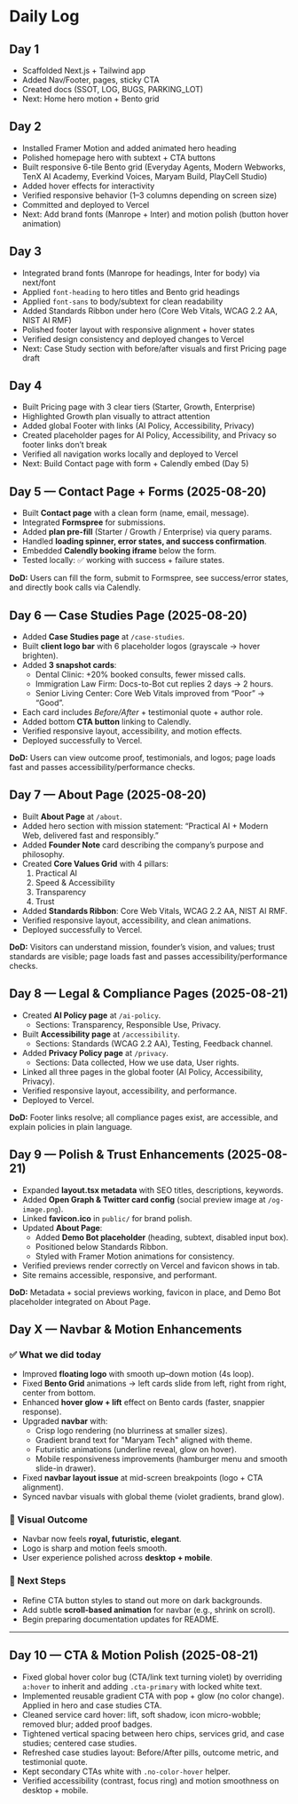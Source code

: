 # Daily Log

## Day 1

- Scaffolded Next.js + Tailwind app
- Added Nav/Footer, pages, sticky CTA
- Created docs (SSOT, LOG, BUGS, PARKING_LOT)
- Next: Home hero motion + Bento grid

## Day 2

- Installed Framer Motion and added animated hero heading
- Polished homepage hero with subtext + CTA buttons
- Built responsive 6-tile Bento grid (Everyday Agents, Modern Webworks, TenX AI Academy, Everkind Voices, Maryam Build, PlayCell Studio)
- Added hover effects for interactivity
- Verified responsive behavior (1–3 columns depending on screen size)
- Committed and deployed to Vercel
- Next: Add brand fonts (Manrope + Inter) and motion polish (button hover animation)

## Day 3

- Integrated brand fonts (Manrope for headings, Inter for body) via next/font
- Applied `font-heading` to hero titles and Bento grid headings
- Applied `font-sans` to body/subtext for clean readability
- Added Standards Ribbon under hero (Core Web Vitals, WCAG 2.2 AA, NIST AI RMF)
- Polished footer layout with responsive alignment + hover states
- Verified design consistency and deployed changes to Vercel
- Next: Case Study section with before/after visuals and first Pricing page draft

## Day 4

- Built Pricing page with 3 clear tiers (Starter, Growth, Enterprise)
- Highlighted Growth plan visually to attract attention
- Added global Footer with links (AI Policy, Accessibility, Privacy)
- Created placeholder pages for AI Policy, Accessibility, and Privacy so footer links don’t break
- Verified all navigation works locally and deployed to Vercel
- Next: Build Contact page with form + Calendly embed (Day 5)

## Day 5 — Contact Page + Forms (2025-08-20)

- Built **Contact page** with a clean form (name, email, message).
- Integrated **Formspree** for submissions.
- Added **plan pre-fill** (Starter / Growth / Enterprise) via query params.
- Handled **loading spinner, error states, and success confirmation**.
- Embedded **Calendly booking iframe** below the form.
- Tested locally: ✅ working with success + failure states.

**DoD:** Users can fill the form, submit to Formspree, see success/error states, and directly book calls via Calendly.

## Day 6 — Case Studies Page (2025-08-20)

- Added **Case Studies page** at `/case-studies`.
- Built **client logo bar** with 6 placeholder logos (grayscale → hover brighten).
- Added **3 snapshot cards**:
  - Dental Clinic: +20% booked consults, fewer missed calls.
  - Immigration Law Firm: Docs-to-Bot cut replies 2 days → 2 hours.
  - Senior Living Center: Core Web Vitals improved from “Poor” → “Good”.
- Each card includes _Before/After_ + testimonial quote + author role.
- Added bottom **CTA button** linking to Calendly.
- Verified responsive layout, accessibility, and motion effects.
- Deployed successfully to Vercel.

**DoD:** Users can view outcome proof, testimonials, and logos; page loads fast and passes accessibility/performance checks.

## Day 7 — About Page (2025-08-20)

- Built **About Page** at `/about`.
- Added hero section with mission statement:
  “Practical AI + Modern Web, delivered fast and responsibly.”
- Added **Founder Note** card describing the company’s purpose and philosophy.
- Created **Core Values Grid** with 4 pillars:
  1. Practical AI
  2. Speed & Accessibility
  3. Transparency
  4. Trust
- Added **Standards Ribbon**: Core Web Vitals, WCAG 2.2 AA, NIST AI RMF.
- Verified responsive layout, accessibility, and clean animations.
- Deployed successfully to Vercel.

**DoD:** Visitors can understand mission, founder’s vision, and values; trust standards are visible; page loads fast and passes accessibility/performance checks.

## Day 8 — Legal & Compliance Pages (2025-08-21)

- Created **AI Policy page** at `/ai-policy`.
  - Sections: Transparency, Responsible Use, Privacy.
- Built **Accessibility page** at `/accessibility`.
  - Sections: Standards (WCAG 2.2 AA), Testing, Feedback channel.
- Added **Privacy Policy page** at `/privacy`.
  - Sections: Data collected, How we use data, User rights.
- Linked all three pages in the global footer (AI Policy, Accessibility, Privacy).
- Verified responsive layout, accessibility, and performance.
- Deployed to Vercel.

**DoD:** Footer links resolve; all compliance pages exist, are accessible, and explain policies in plain language.

## Day 9 — Polish & Trust Enhancements (2025-08-21)

- Expanded **layout.tsx metadata** with SEO titles, descriptions, keywords.
- Added **Open Graph & Twitter card config** (social preview image at `/og-image.png`).
- Linked **favicon.ico** in `public/` for brand polish.
- Updated **About Page**:
  - Added **Demo Bot placeholder** (heading, subtext, disabled input box).
  - Positioned below Standards Ribbon.
  - Styled with Framer Motion animations for consistency.
- Verified previews render correctly on Vercel and favicon shows in tab.
- Site remains accessible, responsive, and performant.

**DoD:** Metadata + social previews working, favicon in place, and Demo Bot placeholder integrated on About Page.

## Day X — Navbar & Motion Enhancements

### ✅ What we did today

- Improved **floating logo** with smooth up–down motion (4s loop).
- Fixed **Bento Grid** animations → left cards slide from left, right from right, center from bottom.
- Enhanced **hover glow + lift** effect on Bento cards (faster, snappier response).
- Upgraded **navbar** with:
  - Crisp logo rendering (no blurriness at smaller sizes).
  - Gradient brand text for "Maryam Tech" aligned with theme.
  - Futuristic animations (underline reveal, glow on hover).
  - Mobile responsiveness improvements (hamburger menu and smooth slide-in drawer).
- Fixed **navbar layout issue** at mid-screen breakpoints (logo + CTA alignment).
- Synced navbar visuals with global theme (violet gradients, brand glow).

### 🎨 Visual Outcome

- Navbar now feels **royal, futuristic, elegant**.
- Logo is sharp and motion feels smooth.
- User experience polished across **desktop + mobile**.

### 📌 Next Steps

- Refine CTA button styles to stand out more on dark backgrounds.
- Add subtle **scroll-based animation** for navbar (e.g., shrink on scroll).
- Begin preparing documentation updates for README.

---

## Day 10 — CTA & Motion Polish (2025-08-21)

- Fixed global hover color bug (CTA/link text turning violet) by overriding `a:hover` to inherit and adding `.cta-primary` with locked white text.
- Implemented reusable gradient CTA with pop + glow (no color change). Applied in hero and case studies CTA.
- Cleaned service card hover: lift, soft shadow, icon micro-wobble; removed blur; added proof badges.
- Tightened vertical spacing between hero chips, services grid, and case studies; centered case studies.
- Refreshed case studies layout: Before/After pills, outcome metric, and testimonial quote.
- Kept secondary CTAs white with `.no-color-hover` helper.
- Verified accessibility (contrast, focus ring) and motion smoothness on desktop + mobile.
